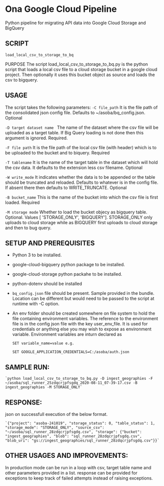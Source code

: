 # Ona Google Cloud Pipeline
Python pipeline for migrating API data into Google Cloud Storage and BigQuery


## SCRIPT
	load_local_csv_to_storage_to_bq
PURPOSE
The script load_local_csv_to_storage_to_bq.py is the python script that loads a local csv file to a cloud storage bucket in a google cloud project. Then optionally it uses this bucket object as source and loads the csv to bigquery.

## USAGE
The script takes the following parameters:
`-C file_path`
	 It is the file path of the consolidated json config file. Defaults to ~/asoba/bq_config.json.  Optional 
	 
`-D target dataset name `
	The name of the dataset where the csv file will be uploaded as a target table. If Big Query loading is not done then this argument is ignored. Required. 
	
`-F file path`
	It is the file path of the local csv file (with header) which is to be uploaded to the bucket and to biquery. Required
	
`-T tablename`
	It is the name of the target table in the dataset which will hold the csv data. It defaults to the extension less csv filename. Optional
	
`-W write_mode`
	It indicates whether the data is to be appended or the table should be truncated and reloaded. Defaults to whatever is in the config file. If absent there then defaults to WRITE_TRUNCATE. Optional
	
`-B bucket_name`
	This is the name of the bucket into which the csv file is first loaded. Required
	
`-M storage mode`
	Whether to load the bucket objecy as bigquery table. Optional. Values [ 'STORAGE_ONLY', 'BIGQUERY']. STORAGE_ONLY only uploads to cloud storage while as BIGQUERY first uploads to cloud storage and then to bug query.
	

## SETUP AND PREREQUISITES

- Python 3 to be installed.
- google-cloud-bigquery python package to be installed.
- google-cloud-storage python packahe to be installed.
- python-dotenv should be installed
- `bq_config.json` file should be present. Sample provided in the bundle. Location can be different  but would need to be passed to the script at runtime with -C option.
- An env folder should be created somewhere on file system to hold the file containing environment variables. The reference to the environment file is in the config json file with the key user_env_file.
		It is used for credentials or anything else you may wish to expose as environment variable. Environment variables are inturn declared as 
		
	`SET variable_name=value e.g.`
	
	`SET GOOGLE_APPLICATION_CREDENTIALS=C:/asoba/auth.json`
	

## SAMPLE RUN:
	`python load_local_csv_to_storage_to_bq.py -D ingest_geographies -F ~/asoba/sql_runner_25zdqcrjpfsgdq_2020-08-11_07-39-17.csv -B ingest_geographies -M STORAGE_ONLY`

## RESPONSE:
json on successfull execution of the below format.

	`{"project": "asoba-241019", "storage_status": 0, "table_status": 1, "storage_mode": "STORAGE_ONLY", "source_csv": "~/asoba/sql_runner_28zdqcrjpfsgdq.csv", "storage": {"bucket": "ingest_geographies", "blob": "sql_runner_28zdqcrjpfsgdq.csv",  "blob_uri": "gs://ingest_geographies/sql_runner_28zdqcrjpfsgdq.csv"}}`

## OTHER USAGES AND IMPROVEMENTS:
In production mode can be run in a loop with csv, target table name and other parameters provided in a list.
response can be provided for exceptions to keep track of failed attempts instead of raising exceptions.


